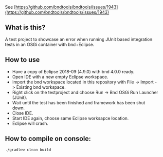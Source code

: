 See [https://github.com/bndtools/bndtools/issues/1943](https://github.com/bndtools/bndtools/issues/1943)

## What is this?
A test project to showcase an error when running JUnit based integration tests in an OSGi container with bnd+Eclipse.

## How to use
- Have a copy of Eclipse 2018-09 (4.9.0) with bnd 4.0.0 ready.
- Open IDE with a new empty Eclipse workspace.
- Import the bnd workspace located in this repository with File -> Import -> Existing bnd workspace.
- Right click on the testproject and choose Run -> Bnd OSGi Run Launcher (JUnit).
- Wait until the test has been finished and framework has been shut down.
- Close IDE.
- Start IDE again, choose same Eclipse worksapce location.
- Eclipse will crash.

## How to compile on console:
`./gradlew clean build`

